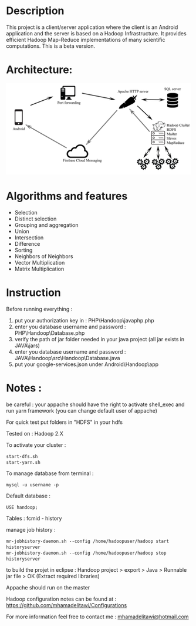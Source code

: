 Description 
============
This project is a client/server application where the client is an Android application and the server is based on a Hadoop Infrastructure. It provides efficient Hadoop Map-Reduce implementations of many scientific computations.
This is a beta version.

Architecture:
=============
![Handoop Architecture](https://github.com/mhamadelitawi/Handoop/blob/master/architecture.png)



Algorithms and features
======================
* Selection
* Distinct selection
* Grouping and aggregation
* Union
* Intersection
* Difference 
* Sorting 
* Neighbors of Neighbors
* Vector Multiplication
* Matrix Multiplication

Instruction 
============
Before running everything : 
1. put your authorization key in : PHP\Handoop\javaphp.php
2. enter you database username and password : PHP\Handoop\Database.php
3. verify the path of jar folder needed in your java project (all jar exists in JAVA\jars)
4. enter you database username and password : JAVA\Handoop\src\Handoop\Database.java
5. put your google-services.json under Android\Handoop\app


Notes : 
=======

be careful : your appache should have the right to activate shell_exec and  run yarn framework (you can change default user of appache)

For quick test put folders in "HDFS" in your hdfs

Tested on : Hadoop 2.X

To activate your cluster :
```
start-dfs.sh
start-yarn.sh
```

To manage database from terminal :
```
mysql -u username -p
```

Default database : 
```
USE handoop;
```
Tables : fcmid - history


manage job history : 
```
mr-jobhistory-daemon.sh --config /home/hadoopuser/hadoop start historyserver
mr-jobhistory-daemon.sh --config /home/hadoopuser/hadoop stop historyserver
```

to build the projet in eclipse :
Handoop project >  export >  Java > Runnable jar file > OK  (Extract required libraries)


Appache should run on the master

Hadoop configuration notes can be found at : https://github.com/mhamadelitawi/Configurations

For more information feel free to contact me : mhamadelitawi@hotmail.com 
